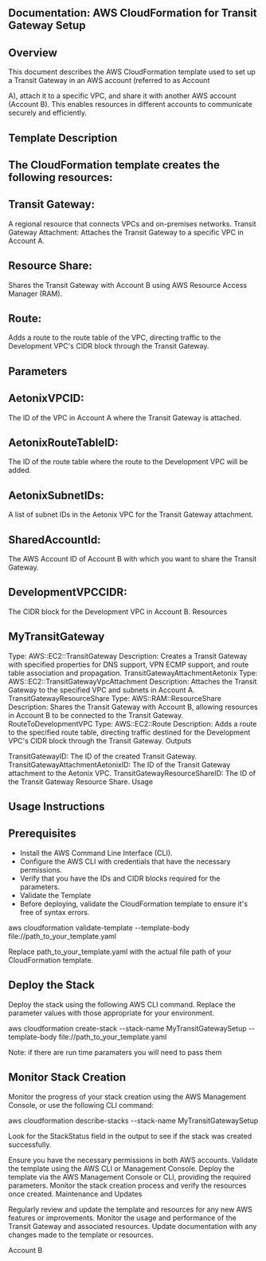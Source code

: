 ## Documentation: AWS CloudFormation for Transit Gateway Setup

## Overview

This document describes the AWS CloudFormation template used to set up a Transit Gateway in an AWS account (referred to as Account 

A), attach it to a specific VPC, and share it with another AWS account (Account B). This enables resources in different accounts to communicate securely and efficiently.

## Template Description

## The CloudFormation template creates the following resources:

## Transit Gateway: 
A regional resource that connects VPCs and on-premises networks.
Transit Gateway Attachment: Attaches the Transit Gateway to a specific VPC in Account A.

## Resource Share: 

Shares the Transit Gateway with Account B using AWS Resource Access Manager (RAM).
## Route: 

Adds a route to the route table of the VPC, directing traffic to the Development VPC's CIDR block through the Transit Gateway.

## Parameters

## AetonixVPCID: 
The ID of the VPC in Account A where the Transit Gateway is attached.
## AetonixRouteTableID: 
The ID of the route table where the route to the Development VPC will be added.
## AetonixSubnetIDs: 
 A list of subnet IDs in the Aetonix VPC for the Transit Gateway attachment.
## SharedAccountId: 
The AWS Account ID of Account B with which you want to share the Transit Gateway.
## DevelopmentVPCCIDR:
 The CIDR block for the Development VPC in Account B.
Resources

## MyTransitGateway

Type: AWS::EC2::TransitGateway
Description: Creates a Transit Gateway with specified properties for DNS support, VPN ECMP support, and route table association and propagation.
TransitGatewayAttachmentAetonix
Type: AWS::EC2::TransitGatewayVpcAttachment
Description: Attaches the Transit Gateway to the specified VPC and subnets in Account A.
TransitGatewayResourceShare
Type: AWS::RAM::ResourceShare
Description: Shares the Transit Gateway with Account B, allowing resources in Account B to be connected to the Transit Gateway.
RouteToDevelopmentVPC
Type: AWS::EC2::Route
Description: Adds a route to the specified route table, directing traffic destined for the Development VPC's CIDR block through the Transit Gateway.
Outputs

TransitGatewayID: The ID of the created Transit Gateway.
TransitGatewayAttachmentAetonixID: The ID of the Transit Gateway attachment to the Aetonix VPC.
TransitGatewayResourceShareID: The ID of the Transit Gateway Resource Share.
Usage

## Usage Instructions

## Prerequisites

- Install the AWS Command Line Interface (CLI).
- Configure the AWS CLI with credentials that have the necessary permissions.
- Verify that you have the IDs and CIDR blocks required for the parameters.
- Validate the Template
- Before deploying, validate the CloudFormation template to ensure it's free of syntax errors.

aws cloudformation validate-template --template-body file://path_to_your_template.yaml

Replace path_to_your_template.yaml with the actual file path of your CloudFormation template.

## Deploy the Stack
Deploy the stack using the following AWS CLI command. Replace the parameter values with those appropriate for your environment.

aws cloudformation create-stack --stack-name MyTransitGatewaySetup --template-body file://path_to_your_template.yaml 

Note: if there are run time paramaters you will need to pass them

## Monitor Stack Creation

Monitor the progress of your stack creation using the AWS Management Console, or use the following CLI command:


aws cloudformation describe-stacks --stack-name MyTransitGatewaySetup

Look for the StackStatus field in the output to see if the stack was created successfully.




Ensure you have the necessary permissions in both AWS accounts.
Validate the template using the AWS CLI or Management Console.
Deploy the template via the AWS Management Console or CLI, providing the required parameters.
Monitor the stack creation process and verify the resources once created.
Maintenance and Updates

Regularly review and update the template and resources for any new AWS features or improvements.
Monitor the usage and performance of the Transit Gateway and associated resources.
Update documentation with any changes made to the template or resources.


Account B 